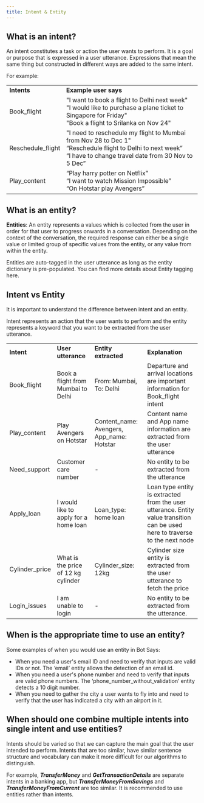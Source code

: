 ```yaml
---
title: Intent & Entity
---
```


## What is an intent?

An intent constitutes a task or action the user wants to perform. It is a goal or purpose that is expressed in a user utterance. Expressions that mean the same thing but constructed in different ways are added to the same intent.  

For example:

<table>
  <tr>
    <td><b>Intents</b></td>
    <td><b>Example user says</b></td>
  </tr>
  <tr>
    <td>Book_flight</td>
    <td>"I want to book a flight to Delhi next week"<br />
"I would like to purchase a plane ticket to Singapore for Friday"<br />
"Book a flight to Srilanka on Nov 24"</td>
  </tr>
  <tr>
    <td>Reschedule_flight</td>
    <td>"I need to reschedule my flight to Mumbai from Nov 28 to Dec 1"<br />
“Reschedule flight to Delhi to next week”<br />
“I have to change travel date from 30 Nov to 5 Dec”</td>
  </tr>
  <tr>
    <td>Play_content</td>
    <td>“Play harry potter on Netflix”<br /> 
“I want to watch Mission Impossible”<br /> 
“On Hotstar play Avengers”</td>
  </tr>
</table>

## What is an entity?

**Entities**: An entity represents a values which is collected from the user in order for that user to progress onwards in a conversation. Depending on the context of the conversation, the required response can either be a single value or limited group of specific values from the entity, or any value from within the entity.

Entities are auto-tagged in the user utterance as long as the entity dictionary is pre-populated. You can find more details about Entity tagging here.

## Intent vs Entity

It is important to understand the difference between intent and an entity. 

Intent represents an action that the user wants to perform and the entity represents a keyword that you want to be extracted from the user utterance. 

<table>
  <tr>
    <td><b>Intent</b></td>
    <td><b>User utterance</b></td>
    <td><b>Entity extracted</b></td>
    <td><b>Explanation</b></td>
  </tr>
  <tr>
    <td>Book_flight</td>
    <td>Book a flight from Mumbai to Delhi</td>
    <td>From: Mumbai,
To: Delhi</td>
    <td>Departure and arrival locations are important information for Book_flight intent</td>
  </tr>
  <tr>
    <td>Play_content</td>
    <td>Play Avengers on Hotstar </td>
    <td>Content_name: Avengers,
App_name: Hotstar</td>
    <td>Content name and App name information are extracted from the user utterance</td>
  </tr>
  <tr>
    <td>Need_support</td>
    <td>Customer care number</td>
    <td>-</td>
    <td>No entity to be extracted from the utterance</td>
  </tr>
  <tr>
    <td>Apply_loan</td>
    <td>I would like to apply for a home loan</td>
    <td>Loan_type: home loan</td>
    <td>Loan type entity is extracted from the user utterance. Entity value transition can be used here to traverse to the next node </td>
  </tr>
  <tr>
    <td>Cylinder_price</td>
    <td>What is the price of 12 kg cylinder</td>
    <td>Cylinder_size: 12kg</td>
    <td>Cylinder size entity is extracted from the user utterance to fetch the price</td>
  </tr>
  <tr>
    <td>Login_issues</td>
    <td>I am unable to login</td>
    <td>-</td>
    <td>No entity to be extracted from the utterance. </td>
  </tr>
</table>

## When is the appropriate time to use an entity?

Some examples of when you would use an entity in Bot Says:

- When you need a user's email ID and need to verify that inputs are valid IDs or not. The ‘email’ entity allows the detection of an email id.
- When you need a user's phone number and need to verify that inputs are valid phone numbers. The ‘phone_number_without_validation’ entity detects a 10 digit number.
- When you need to gather the city a user wants to fly into and need to verify that the user has indicated a city with an airport in it.

## When should one combine multiple intents into single intent and use entities?

Intents should be varied so that we can capture the main goal that the user intended to perform. Intents that are too similar, have similar sentence structure and vocabulary can make it more difficult for our algorithms to distinguish. 

For example, **_TransferMoney_** and **_GetTransactionDetails_** are separate intents in a banking app, but **_TransferMoneyFromSavings_** and **_TransferMoneyFromCurrent_** are too similar. It is recommended to use entities rather than intents.

